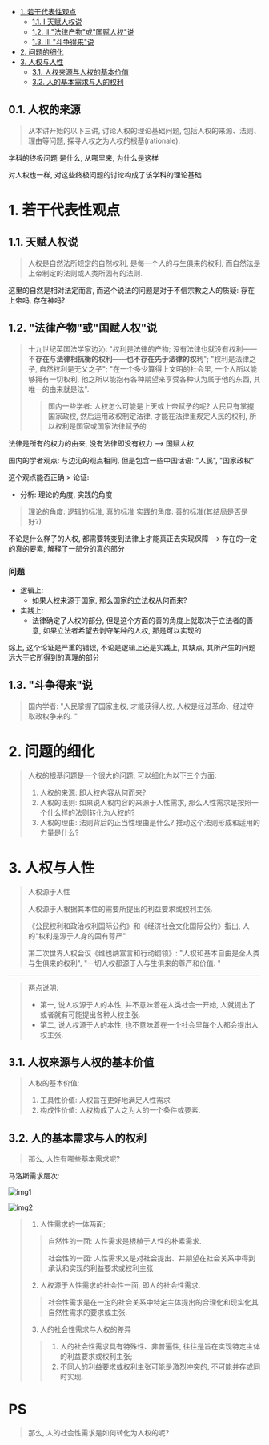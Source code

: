 - [1. 若干代表性观点](#1-若干代表性观点)
  - [1.1. Ⅰ 天赋人权说](#11-ⅰ-天赋人权说)
  - [1.2. Ⅱ "法律产物"或"国赋人权"说](#12-ⅱ-法律产物或国赋人权说)
  - [1.3. Ⅲ "斗争得来"说](#13-ⅲ-斗争得来说)
- [2. 问题的细化](#2-问题的细化)
- [3. 人权与人性](#3-人权与人性)
  - [3.1. 人权来源与人权的基本价值](#31-人权来源与人权的基本价值)
  - [3.2. 人的基本需求与人的权利](#32-人的基本需求与人的权利)


## 0.1. 人权的来源

> 从本讲开始的以下三讲, 讨论人权的理论基础问题, 包括人权的来源、法则、理由等问题, 探寻人权之为人权的根基(rationale). 

学科的终极问题 是什么, 从哪里来, 为什么是这样

对人权也一样, 对这些终极问题的讨论构成了该学科的理论基础

# 1. 若干代表性观点

## 1.1. 天赋人权说

> 人权是自然法所规定的自然权利, 是每一个人的与生俱来的权利, 而自然法是上帝制定的法则或人类所固有的法则. 

这里的自然是相对法定而言, 而这个说法的问题是对于不信宗教之人的质疑: 存在上帝吗, 存在神吗?

## 1.2. "法律产物"或"国赋人权"说

> 十九世纪英国法学家边沁: "权利是法律的产物; 没有法律也就没有权利——不**存在与法律相抗衡的权利——也不存在先于法律的权利**"; "权利是法律之子, 自然权利是无父之子"; "在一个多少算得上文明的社会里, 一个人所以能够拥有一切权利, 他之所以能抱有各种期望来享受各种认为属于他的东西, 其唯一的由来就是法". 
> 
> > 国内一些学者: 人权怎么可能是上天或上帝赋予的呢? 人民只有掌握国家政权, 然后运用政权制定法律, 才能在法律里规定人民的权利, 所以权利是国家或国家法律赋予的

法律是所有的权力的由来, 没有法律即没有权力 --> 国赋人权

国内的学者观点: 与边沁的观点相同, 但是包含一些中国话语: "人民", "国家政权"

这个观点能否正确 > 论证:

- 分析: 理论的角度, 实践的角度

> 理论的角度: 逻辑的标准, 真的标准
> 实践的角度: 善的标准(其结局是否是好?)

不论是什么样子的人权, 都需要转变到法律上才能真正去实现保障 --> 存在的一定的真的要素, 解释了一部分的真的部分

### 问题

- 逻辑上:
  - 如果人权来源于国家, 那么国家的立法权从何而来?
- 实践上:
  - 法律确定了人权的部分, 但是这个方面的善的角度上就取决于立法者的善意, 如果立法者希望去剥夺某种的人权, 那是可以实现的

综上, 这个论证是严重的错误, 不论是逻辑上还是实践上, 其缺点, 其所产生的问题远大于它所得到的真理的部分

## 1.3. "斗争得来"说

> 国内学者: "人民掌握了国家主权, 才能获得人权, 人权是经过革命、经过夺取政权争来的. " 

# 2. 问题的细化

> 人权的根基问题是一个很大的问题, 可以细化为以下三个方面: 
> 1. 人权的来源: 即人权内容从何而来? 
> 2. 人权的法则: 如果说人权内容的来源于人性需求, 那么人性需求是按照一个什么样的法则转化为人权的? 
> 3. 人权的理由: 法则背后的正当性理由是什么? 推动这个法则形成和适用的力量是什么? 

# 3. 人权与人性

> 人权源于人性
> 
> 人权源于人根据其本性的需要所提出的利益要求或权利主张.  
> 
> 《公民权利和政治权利国际公约》和《经济社会文化国际公约》指出, 人的"权利是源于人身的固有尊严". 
> 
> 第二次世界人权会议《维也纳宣言和行动纲领》: "人权和基本自由是全人类与生俱来的权利", "一切人权都源于人与生俱来的尊严和价值. " 

---

> 两点说明: 
> 
> - 第一, 说人权源于人的本性, 并不意味着在人类社会一开始, 人就提出了或者就有可能提出各种人权主张. 
> - 第二, 说人权源于人的本性, 也不意味着在一个社会里每个人都会提出人权主张.  

## 3.1. 人权来源与人权的基本价值

> 人权的基本价值: 
> 1. 工具性价值: 人权旨在更好地满足人性需求
> 2. 构成性价值: 人权构成了人之为人的一个条件或要素. 

## 3.2. 人的基本需求与人的权利

> 那么, 人性有哪些基本需求呢?  

马洛斯需求层次:

![img1](https://dsm04pap003files.storage.live.com/y4mYl6MfUyCAy0Pv-31yUFNnK-YY1kDbI72ODmaH6vIISUkieMaG9ms_UCnBXG1eZGXjgSIWL1jEIhDvQEPTac2sKYRjcQowQTa9Li5ZQCJz5Ey9kf5x02KyCQN8u1r8ZaOcyrv8NRSzjqw25nenlq6bdyXduL3Tw4gHcJq-fXkL-rdyVoBqz4I5mFE1QEp77DI?width=859&height=522&cropmode=none)

![img2](https://dsm04pap003files.storage.live.com/y4mEabNLv84F3vlbv8ZvbL74CaRHsnu0pQRYq4oRtMPpDqavcahEpS2BXyE6BwE4uJqYVP4hQIvN6i1Uaf9gQtkD_3dL3XqLX6helvdHdEjPzFedRVC7fDHLhzdAmzrHFCK-xxZ4dOmj4-bj4dTN6PKO1ULsSpFuTweLnn4_vEUw9RpJOcxL99LytCyOrNRq003?width=540&height=372&cropmode=none)

> 1. 人性需求的一体两面; 
> > 自然性的一面: 人性需求是根植于人性的朴素需求. 
> > 
> > 社会性的一面: 人性需求又是对社会提出、并期望在社会关系中得到承认和实现的利益要求或权利主张
> 2. 人权源于人性需求的社会性一面, 即人的社会性需求. 
> > 社会性需求是在一定的社会关系中特定主体提出的合理化和现实化其自然性需求的要求或主张. 
> 3. 人的社会性需求与人权的差异
> > 1. 人的社会性需求具有特殊性、非普遍性, 往往是旨在实现特定主体的利益要求或权利主张; 
> > 2. 不同人的利益要求或权利主张可能是激烈冲突的, 不可能并存或同时实现. 

# PS

> 那么, 人的社会性需求是如何转化为人权的呢? 